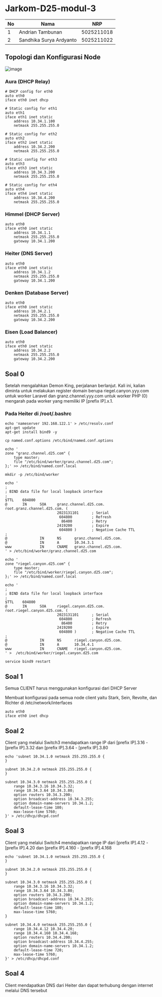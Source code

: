 # Jarkom-D25-modul-3

| **No** | **Nama** | **NRP** | 
| ------------- | ------------- | --------- |
| 1 | Andrian Tambunan  | 5025211018 | 
| 2 | Sandhika Surya Ardyanto | 5025211022 |

## Topologi dan Konfigurasi Node
![image](https://github.com/AndrianTambunan/Jarkom-D25-modul-3/assets/100081922/c1be771a-534a-4e59-a14a-c6d64beea362)
### Aura (DHCP Relay)
```
# DHCP config for eth0
auto eth0
iface eth0 inet dhcp

# Static config for eth1
auto eth1
iface eth1 inet static
	address 10.34.1.100
	netmask 255.255.255.0

# Static config for eth2
auto eth2
iface eth2 inet static
	address 10.34.2.200
	netmask 255.255.255.0

# Static config for eth3
auto eth3
iface eth3 inet static
	address 10.34.3.200
	netmask 255.255.255.0

# Static config for eth4
auto eth4
iface eth4 inet static
	address 10.34.4.200
	netmask 255.255.255.0
```
### Himmel (DHCP Server)
```
auto eth0
iface eth0 inet static
	address 10.34.1.1
	netmask 255.255.255.0
	gateway 10.34.1.200
```
### Heiter (DNS Server)
```
auto eth0
iface eth0 inet static
	address 10.34.1.2
	netmask 255.255.255.0
	gateway 10.34.1.200
```
### Denken (Database Server)
```
auto eth0
iface eth0 inet static
	address 10.34.2.1
	netmask 255.255.255.0
	gateway 10.34.2.200
```
### Eisen (Load Balancer)
```
auto eth0
iface eth0 inet static
	address 10.34.2.2
	netmask 255.255.255.0
	gateway 10.34.2.200
```
## Soal 0
Setelah mengalahkan Demon King, perjalanan berlanjut. Kali ini, kalian diminta untuk melakukan register domain berupa riegel.canyon.yyy.com untuk worker Laravel dan granz.channel.yyy.com untuk worker PHP (0) mengarah pada worker yang memiliki IP [prefix IP].x.1.

### Pada Heiter di /root/.bashrc
```
echo 'nameserver 192.168.122.1' > /etc/resolv.conf
apt-get update
apt-get install bind9 -y

cp named.conf.options /etc/bind/named.conf.options

echo '
zone "granz.channel.d25.com" {
    type master;
    file "/etc/bind/worker/granz.channel.d25.com";
};' >> /etc/bind/named.conf.local

mkdir -p /etc/bind/worker

echo '
;
; BIND data file for local loopback interface
;
$TTL    604800
@       IN      SOA     granz.channel.d25.com. root.granz.channel.d25.com. (
                        2023131101      ; Serial
                         604800         ; Refresh
                          86400         ; Retry
                        2419200         ; Expire
                         604800 )       ; Negative Cache TTL
;
@               IN      NS      granz.channel.d25.com.
@               IN      A       10.34.3.1       
www             IN      CNAME   granz.channel.d25.com.
' > /etc/bind/worker/granz.channel.d25.com

echo '
zone "riegel.canyon.d25.com" {
    type master;
    file "/etc/bind/worker/riegel.canyon.d25.com";
};' >> /etc/bind/named.conf.local

echo '
;
; BIND data file for local loopback interface
;
$TTL    604800
@       IN      SOA     riegel.canyon.d25.com. root.riegel.canyon.d25.com. (
                        2023131101      ; Serial
                         604800         ; Refresh
                          86400         ; Retry
                        2419200         ; Expire
                         604800 )       ; Negative Cache TTL
;
@               IN      NS      riegel.canyon.d25.com.
@               IN      A       10.34.4.1       
www             IN      CNAME   riegel.canyon.d25.com.
' >  /etc/bind/worker/riegel.canyon.d25.com

service bind9 restart
```

## Soal 1
Semua CLIENT harus menggunakan konfigurasi dari DHCP Server

Membuat konfigurasi pada semua node client yaitu Stark, Sein, Revolte, dan Richter di /etc/network/interfaces
```
auto eth0
iface eth0 inet dhcp
```

## Soal 2
Client yang melalui Switch3 mendapatkan range IP dari [prefix IP].3.16 - [prefix IP].3.32 dan [prefix IP].3.64 - [prefix IP].3.80 

```
echo 'subnet 10.34.1.0 netmask 255.255.255.0 {
}

subnet 10.34.2.0 netmask 255.255.255.0 {
}

subnet 10.34.3.0 netmask 255.255.255.0 {
    range 10.34.3.16 10.34.3.32;
    range 10.34.3.64 10.34.3.80;
    option routers 10.34.3.200;
    option broadcast-address 10.34.3.255;
    option domain-name-servers 10.34.1.2;
    default-lease-time 180;
    max-lease-time 5760;
}' > /etc/dhcp/dhcpd.conf
```
## Soal 3
Client yang melalui Switch4 mendapatkan range IP dari [prefix IP].4.12 - [prefix IP].4.20 dan [prefix IP].4.160 - [prefix IP].4.168
```
echo 'subnet 10.34.1.0 netmask 255.255.255.0 {
}

subnet 10.34.2.0 netmask 255.255.255.0 {
}

subnet 10.34.3.0 netmask 255.255.255.0 {
    range 10.34.3.16 10.34.3.32;
    range 10.34.3.64 10.34.3.80;
    option routers 10.34.3.200;
    option broadcast-address 10.34.3.255;
    option domain-name-servers 10.34.1.2;
    default-lease-time 180;
    max-lease-time 5760;
}

subnet 10.34.4.0 netmask 255.255.255.0 {
    range 10.34.4.12 10.34.4.20;
    range 10.34.4.160 10.34.4.168;
    option routers 10.34.4.200;
    option broadcast-address 10.34.4.255;
    option domain-name-servers 10.34.1.2;
    default-lease-time 720;
    max-lease-time 5760;
}' > /etc/dhcp/dhcpd.conf
```

## Soal 4
Client mendapatkan DNS dari Heiter dan dapat terhubung dengan internet melalui DNS tersebut



